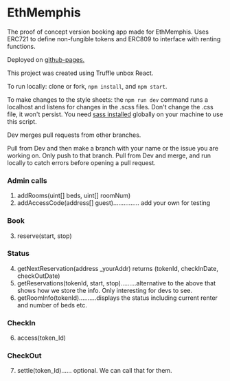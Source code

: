 # EthMemphis
The proof of concept version booking app made for EthMemphis. Uses ERC721 to define non-fungible tokens and ERC809 to interface with renting functions.

Deployed on [github-pages.](http://booklocal.github.io/EthMemphis/)

This project was created using Truffle unbox React.

To run locally: clone or fork, ```npm install```, and ```npm start```. 

To make changes to the style sheets: the ```npm run dev``` command runs a localhost and listens for changes in the .scss files. Don't change the .css file, it won't persist. You need [sass installed](https://sass-lang.com/install) globally on your machine to use this script. 

Dev merges pull requests from other branches.

Pull from Dev and then make a branch with your name or the issue you are working on. Only push to that branch. Pull from Dev and merge, and run locally to catch errors before opening a pull request.


### Admin calls
1) addRooms(uint[] beds, uint[] roomNum)
2) addAccessCode(address[] guest)............... add your own for testing

### Book
3) reserve(start, stop)

### Status
4) getNextReservation(address _yourAddr) returns (tokenId, checkInDate, checkOutDate)
5) getReservations(tokenId, start, stop).........alternative to the above that shows how we store the info. Only interesting for devs to see.
6) getRoomInfo(tokenId)..........displays the status including current renter and number of beds etc. 

### CheckIn
6) access(token_Id)

### CheckOut
7) settle(token_Id)...... optional. We can call that for them.

